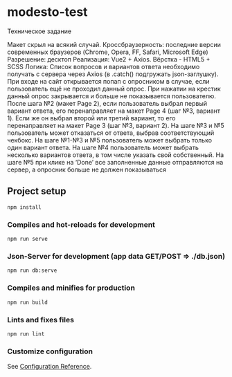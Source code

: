 # modesto-test
Техническое задание

Макет скрыл на всякий случай.
Кроссбраузерность: последние версии современных браузеров (Chrome, Opera, FF, Safari, Microsoft Edge)
Разрешение: десктоп
Реализация: Vue2 + Axios. Вёрстка - HTML5 + SCSS
Логика:
Список вопросов и вариантов ответа необходимо получать с сервера через Axios (в .catch() подгружать json-заглушку).
При входе на сайт открывается попап с опросником в случае, если пользователь ещё не проходил данный опрос.
При нажатии на крестик данный опрос закрывается и больше не показывается пользователю. 
После шага №2 (макет Page 2), если пользователь выбрал первый вариант ответа, его перенаправляет на макет Page 4 (шаг №3, вариант 1). Если же он выбрал второй или третий вариант, то его перенаправляет на макет Page 3 (шаг №3, вариант 2).
На шаге №3 и №5 пользователь может отказаться от ответа, выбрав соответствующий чекбокс.
На шаге №1-№3 и №5 пользователь может выбрать только один вариант ответа. На шаге №4 пользователь может выбрать несколько вариантов ответа, в том числе указать свой собственный.
На шаге №5 при клике на ‘Done’ все заполненные данные отправляются на сервер, а опросник больше не должен показываться

## Project setup
```
npm install
```

### Compiles and hot-reloads for development
```
npm run serve 
```

### Json-Server for development (app data GET/POST => ./db.json)
```
npm run db:serve
```

### Compiles and minifies for production
```
npm run build
```

### Lints and fixes files
```
npm run lint
```

### Customize configuration
See [Configuration Reference](https://cli.vuejs.org/config/).
